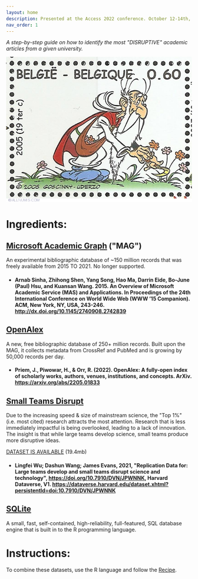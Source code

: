 ```yaml
---
layout: home
description: Presented at the Access 2022 conference. October 12-14th, 2022: Carleton University, Ottawa.
nav_order: 1
---
```


*A step-by-step guide on how to identify the most "DISRUPTIVE" academic articles from a given university.*


![Panoramix collecting ingredients](images/Panoramix_stamp_Belgique.jpg)

# Ingredients:

## [Microsoft Academic Graph](https://www.microsoft.com/en-us/research/project/microsoft-academic-graph/) ("MAG")
An experimental bibliographic database of ~150 million records that was freely available from 2015 TO 2021. No longer supported. 

- #### Arnab Sinha, Zhihong Shen, Yang Song, Hao Ma, Darrin Eide, Bo-June (Paul) Hsu, and Kuansan Wang. 2015. An Overview of Microsoft Academic Service (MAS) and Applications. In Proceedings of the 24th International Conference on World Wide Web (WWW ’15 Companion). ACM, New York, NY, USA, 243-246. http://dx.doi.org/10.1145/2740908.2742839


## [OpenAlex](https://openalex.org)
A new, free bibliographic database of 250+ million records. Built upon the MAG, it collects metadata from CrossRef and PubMed and is growing by 50,000 records per day.

- #### Priem, J., Piwowar, H., & Orr, R. (2022). OpenAlex: A fully-open index of scholarly works, authors, venues, institutions, and concepts. ArXiv. https://arxiv.org/abs/2205.01833


## [Small Teams Disrupt](https://lingfeiwu.github.io/smallTeams/)

Due to the increasing speed & size of mainstream science, the "Top 1%" (i.e. most cited) research attracts the most attention. Research that is less immediately impactful is being overlooked, leading to a lack of innovation. The insight is that while large teams develop science, small teams produce more disruptive ideas.

[DATASET IS AVAILABLE](https://dataverse.harvard.edu/dataset.xhtml?persistentId=doi:10.7910/DVN/JPWNNK) (19.4mb)
- #### Lingfei Wu; Dashun Wang; James Evans, 2021, "Replication Data for: Large teams develop and small teams disrupt science and technology", https://doi.org/10.7910/DVN/JPWNNK, Harvard Dataverse, V1. https://dataverse.harvard.edu/dataset.xhtml?persistentId=doi:10.7910/DVN/JPWNNK


## [SQLite](https://www.sqlite.org/index.html)
A small, fast, self-contained, high-reliability, full-featured, SQL database engine that is built in to the R programming language.


# Instructions:
To combine these datasets, use the R language and follow the [Recipe](recipe.md). 

